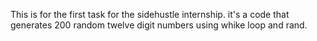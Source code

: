 This is for the first task for the sidehustle internship. it's a code that generates 200 random twelve digit numbers using whike loop and rand. 
